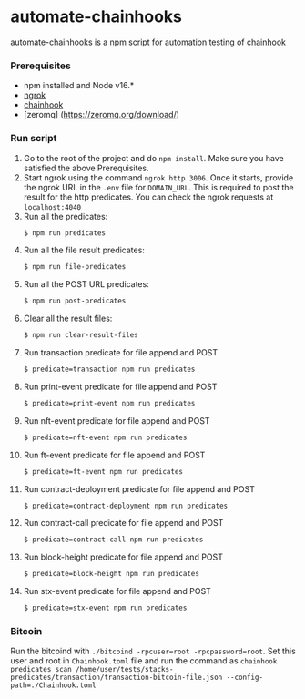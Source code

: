 # automate-chainhooks
automate-chainhooks is a npm script for automation testing of [chainhook](https://github.com/hirosystems/chainhook/blob/5791379655fba786abf6e265311c0d789a8722e5/docs/getting-started.md)

### Prerequisites
- npm installed and Node v16.*
- [ngrok](https://dev.to/ibrarturi/how-to-test-webhooks-on-your-localhost-3b4f)
- [chainhook](https://github.com/hirosystems/chainhook/blob/5791379655fba786abf6e265311c0d789a8722e5/docs/getting-started.md)
- [zeromq] (https://zeromq.org/download/)


### Run script
1. Go to the root of the project and do `npm install`. Make sure you have satisfied the above Prerequisites.
2. Start ngrok using the command `ngrok http 3006`. Once it starts, provide the ngrok URL in the `.env` file for `DOMAIN_URL`. This is required to post the result for the http predicates. You can check the ngrok requests at `localhost:4040`
3. Run all the predicates:
    ```sh
    $ npm run predicates
4. Run all the file result predicates:
    ```sh   
    $ npm run file-predicates
5. Run all the POST URL predicates:
    ```sh
    $ npm run post-predicates
6. Clear all the result files:
    ```sh
    $ npm run clear-result-files
7. Run transaction predicate for file append and POST
    ```sh
    $ predicate=transaction npm run predicates
8. Run print-event predicate for file append and POST
    ```sh
    $ predicate=print-event npm run predicates
9. Run nft-event predicate for file append and POST
    ```sh
    $ predicate=nft-event npm run predicates
10. Run ft-event predicate for file append and POST
    ```sh
    $ predicate=ft-event npm run predicates
11. Run contract-deployment predicate for file append and POST
    ```sh
    $ predicate=contract-deployment npm run predicates
12. Run contract-call predicate for file append and POST
    ```sh
    $ predicate=contract-call npm run predicates
13. Run block-height predicate for file append and POST
    ```sh
    $ predicate=block-height npm run predicates
14. Run stx-event predicate for file append and POST
    ```sh
    $ predicate=stx-event npm run predicates


### Bitcoin
Run the bitcoind with `./bitcoind -rpcuser=root -rpcpassword=root`. Set this user and root in `Chainhook.toml` file and run the command as `chainhook predicates scan /home/user/tests/stacks-predicates/transaction/transaction-bitcoin-file.json --config-path=./Chainhook.toml`
